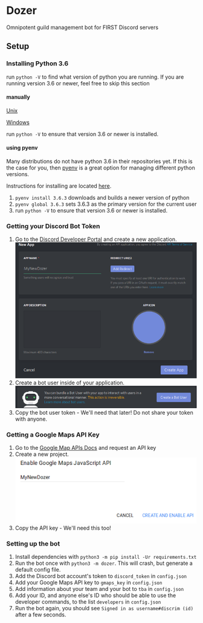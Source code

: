 # Dozer
Omnipotent guild management bot for FIRST Discord servers

## Setup

### Installing Python 3.6

run `python -V` to find what version of python you are running. If you are running version 3.6 or newer, feel free to skip this section

 #### manually

[Unix](https://docs.python.org/3/using/unix.html?highlight=install)

[Windows](https://docs.python.org/3/using/windows.html)

run `python -V` to ensure that version 3.6 or newer is installed. 

#### using pyenv

Many distributions do not have python 3.6 in their repositories yet. If this is the case for you, then [pyenv](https://github.com/pyenv/pyenv) is a great option for managing different python versions.

Instructions for installing are located [here](https://github.com/pyenv/pyenv-installer).

1. `pyenv install 3.6.3` downloads and builds a newer version of python
2. `pyenv global 3.6.3` sets 3.6.3 as the primary version for the current user
3. run `python -V` to ensure that version 3.6 or newer is installed. 

### Getting your Discord Bot Token

1. Go to the [Discord Developer Portal](https://discordapp.com/developers/applications/me) and create a new application. ![creating a new discord app](static/newapp.png)
2. Create a bot user inside of your application. ![creating a bot user](static/createbot.png)
3. Copy the bot user token - We'll need that later!
   Do not share your token with anyone.

### Getting a Google Maps API Key

1. Go to the [Google Map APIs Docs](https://developers.google.com/maps/documentation/javascript/get-api-key) and request an API key
2. Create a new project. 
   ![creating a new project](static/gmaps.png)
3. Copy the API key - We'll need this too!

### Setting up the bot

1. Install dependencies with `python3 -m pip install -Ur requirements.txt`
2. Run the bot once with `python3 -m dozer`. This will crash, but generate a default config file.
3. Add the Discord bot account's token to `discord_token` in `config.json`
4. Add your Google Maps API key to `gmaps_key` in `config.json`
5. Add information about your team and your bot to `tba` in `config.json`
6. Add your ID, and anyone else's ID who should be able to use the developer commands, to the list `developers` in `config.json`
7. Run the bot again, you should see `Signed in as username#discrim (id)` after a few seconds.
